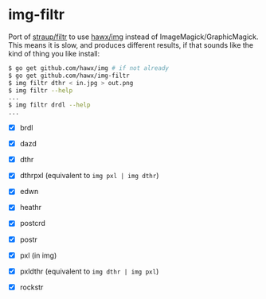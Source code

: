 # img-filtr

Port of [straup/filtr][filtr] to use [hawx/img][img] instead of
ImageMagick/GraphicMagick. This means it is slow, and produces different
results, if that sounds like the kind of thing you like install:

``` bash
$ go get github.com/hawx/img # if not already
$ go get github.com/hawx/img-filtr
$ img filtr dthr < in.jpg > out.png
$ img filtr --help
...
$ img filtr drdl --help
...
```

- [x] brdl
- [x] dazd
- [x] dthr
- [x] dthrpxl (equivalent to `img pxl | img dthr`)
- [x] edwn
- [x] heathr
- [x] postcrd
- [x] postr
- [x] pxl (in img)
- [x] pxldthr (equivalent to `img dthr | img pxl`)
- [x] rockstr


[img]:   http://hawx.github.com/img/
[filtr]: http://straup.github.com/filtr/
[curvr]: http://rcrowley.org/2007/11/08/introducing-curvr.html
